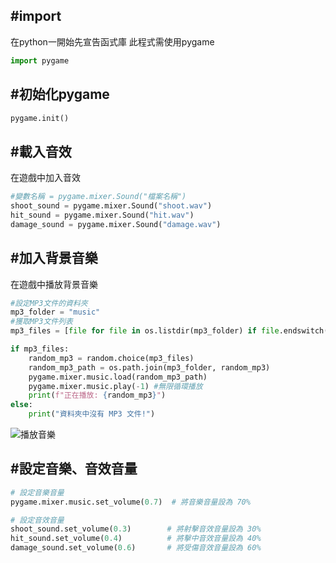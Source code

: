 ## #import
在python一開始先宣告函式庫
此程式需使用pygame
```python
import pygame
```
## #初始化pygame
```python
pygame.init()
```
## #載入音效
在遊戲中加入音效
```python
#變數名稱 = pygame.mixer.Sound("檔案名稱")
shoot_sound = pygame.mixer.Sound("shoot.wav")
hit_sound = pygame.mixer.Sound("hit.wav")
damage_sound = pygame.mixer.Sound("damage.wav")
```
## #加入背景音樂
在遊戲中播放背景音樂
```python
#設定MP3文件的資料夾
mp3_folder = "music"
#獲取MP3文件列表
mp3_files = [file for file in os.listdir(mp3_folder) if file.endswitch(".mp3")]

if mp3_files:
    random_mp3 = random.choice(mp3_files)
    random_mp3_path = os.path.join(mp3_folder, random_mp3)
    pygame.mixer.music.load(random_mp3_path)
    pygame.mixer.music.play(-1) #無限循環播放
    print(f"正在播放: {random_mp3}")
else:
    print("資料夾中沒有 MP3 文件!")
```
![播放音樂](https://fengchia-my.sharepoint.com/:i:/g/personal/d1353491_o365_fcu_edu_tw/EeVvYsow2dpKtsGpOBv3AmABWeio8eU-A2JFblfoOXyQ3Q?e=1hQ1es)
## #設定音樂、音效音量
```python
# 設定音樂音量
pygame.mixer.music.set_volume(0.7)  # 將音樂音量設為 70%

# 設定音效音量
shoot_sound.set_volume(0.3)        # 將射擊音效音量設為 30%
hit_sound.set_volume(0.4)          # 將擊中音效音量設為 40%
damage_sound.set_volume(0.6)       # 將受傷音效音量設為 60%
```
